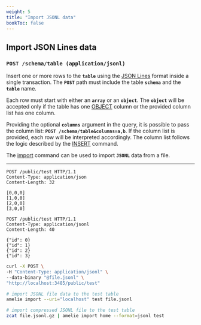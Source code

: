 ```yaml
---
weight: 5
title: "Import JSONL data"
bookToc: false
---
```


## Import JSON Lines data

### **`POST /schema/table (application/jsonl)`**

Insert one or more rows to the **`table`** using the [JSON Lines](https://jsonlines.org/) format inside a single transaction.
The **`POST`** path must include the table **`schema`** and the **`table`** name.

Each row must start with either an **`array`** or an **`object`**. The **`object`** will be accepted only if the
table has one [OBJECT](/docs/sql/types/object) column or the provided column list has one column.

Providing the optional **`columns`** argument in the query, it is possible to pass the column list:
**`POST /schema/table&columns=a,b`**. If the column list is provided, each row will be interpreted accordingly.
The column list follows the logic described by the [INSERT](/docs/sql/dml/insert) command.

The [import](/docs/tutorial/import) command can be used to import **`JSONL`** data from a file.

---

```http
POST /public/test HTTP/1.1
Content-Type: application/json
Content-Length: 32

[0,0,0]
[1,0,0]
[2,0,0]
[3,0,0]
```

```http
POST /public/test HTTP/1.1
Content-Type: application/jsonl
Content-Length: 40

{"id": 0}
{"id": 1}
{"id": 2}
{"id": 3}
```

```sh
curl -X POST \
-H "Content-Type: application/jsonl" \
--data-binary "@file.jsonl" \
"http://localhost:3485/public/test"
```

```sh
# import JSONL file data to the test table
amelie import --uri="localhost" test file.jsonl

# import compressed JSONL file to the test table
zcat file.jsonl.gz | amelie import home --format=jsonl test
```
